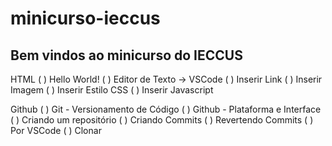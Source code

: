 # minicurso-ieccus

## Bem vindos ao minicurso do IECCUS

HTML
  ( ) Hello World!
  ( ) Editor de Texto -> VSCode
  ( ) Inserir Link
  ( ) Inserir Imagem
  ( ) Inserir Estilo CSS
  ( ) Inserir Javascript

Github
  ( ) Git - Versionamento de Código
  ( ) Github - Plataforma e Interface
  ( ) Criando um repositório
  ( ) Criando Commits
  ( ) Revertendo Commits
  ( ) Por VSCode
  ( ) Clonar
